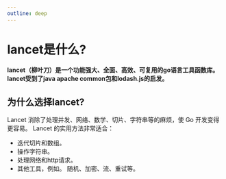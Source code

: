 ```yaml
---
outline: deep
---
```


# lancet是什么?

<b>lancet（柳叶刀）是一个功能强大、全面、高效、可复用的go语言工具函数库。lancet受到了java apache common包和lodash.js的启发。 </b>


## 为什么选择lancet?

Lancet 消除了处理并发、网络、数学、切片、字符串等的麻烦，使 Go 开发变得更容易。
Lancet 的实用方法非常适合：

- 迭代切片和数组。
- 操作字符串。
- 处理网络和http请求。
- 其他工具，例如。 随机、加密、流、重试等。

